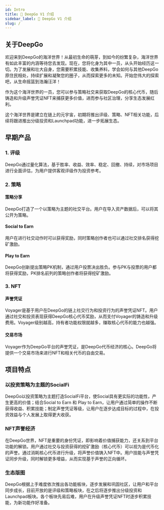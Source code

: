 ```yaml
---
id: Intro
title: 🌌 DeepGo V1 介绍
sidebar_label: 🌌 DeepGo V1 介绍
slug: /
---
```


## 关于DeepGo
欢迎来到DeepGo的海洋世界！从最初生命的萌芽，到如今的纷繁复杂，海洋世界有如此丰富的内涵等待您去发现。现在，您将化身为其中一员，从头开始经历这一切。为了发展和壮大自身，您需要积累技能、收集养料，学会如何与其他DeepGo原住民相处，持续扩展和凝聚您的圈子，从而探索更多的未知。开始您伟大的探索吧，从生命摇篮到浩瀚汪洋！
​

作为这个海洋世界的一员，您可以参与策略社交来获取DeepGo的核心代币，随后铸造和升级声誉凭证NFT来捕获更多价值，进而参与社区治理，分享生态发展红利。

这个海洋世界是建立在链上的元宇宙，初期将推出评级、策略、NFT相关功能，后续将跟进推出分级投资和Launchpad功能，进一步拓展生态。
## 早期产品
### 1. 评级
DeepGo通过量化算法，基于胜率、收益、效率、稳定、回撤、持续，对市场项目进行全面评估，为用户提供客观评级作为投资参考。
### 2. 策略
#### 策略分享
DeepGo打造了一个以策略为主题的社交平台。用户在导入资产数据后，可以将其公开为策略。
#### Social to Earn
用户在进行社交动作时可以获得奖励，同时策略创作者也可以通过社交排名获得挖矿激励。
#### Play to Earn
DeepGo创新提出策略PK机制，通过用户投票决出胜负。参与PK与投票的用户都将获得奖励，PK排名前列的策略创作者将获得挖矿激励。
### 3. NFT
#### 声誉凭证
Voyager是基于用户在DeepGo的链上社交行为和投资行为的声誉凭证NFT。用户通过社交和投资表现获得DeepGo核心代币奖励，从而支付Voyager的铸造和升级费用。Voyager级别越高，持有者功能权限就越多，赚取核心代币的能力也越强。
#### 交易市场
Voyager作为DeepGo平台的声誉凭证，是DeepGo代币经济的核心。DeepGo将提供一个交易市场来进行NFT和相关代币的自由交易。
## 项目特点
### 以投资策略为主题的SocialFi
DeepGo以投资策略为主题打造SocialFi平台，使Social具有更实际的功能性，产生更高的价值；结合Social to Earn 和 Play to Earn，让用户通过简单的操作不断获得收益、积累技能；制定声誉凭证等级，让用户在逐步达成目标的过程中，在投资效益与个人发展上取得更大收获。
### NFT声誉经济
在DeepGo世界，NFT是重要的身份凭证，即影响着价值捕获能力，还关系到平台功能的解锁。用户通过社交与投资获得的挖矿激励（核心代币）可以视为是代币化的声誉。通过消耗核心代币进行升级，将声誉价值铸入NFT中。用户技能与声誉凭证同步升级，同时解锁更多增益，从而实现基于声誉的正向循环。
### 生态版图
DeepGo根据上手难度依次推出各功能板块，逐步发展和巩固社区，让用户和平台同步成长，目前开放的是评级和策略板块，在之后将逐步推出分级投资和Launchpad板块。各个板块先易后难，用户在升级声誉凭证NFT时逐步积累技能，为新功能作好准备。

